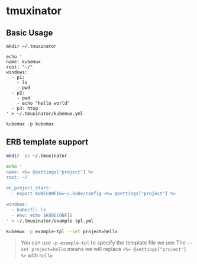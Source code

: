 # tmuxinator

## Basic Usage

```
mkdir ~/.tmuxinator

echo '
name: kubemux
root: "~/"
windows:
  - p1:
    - ls
    - pwd
  - p2:
    - pwd
    - echo "hello world"
  - p3: htop
' > ~/.tmuxinator/kubemux.yml

kubemux -p kubemux
```

## ERB template support

```bash
mkdir -pv ~/.tmuxinator

echo '
name: <%= @settings["project"] %>
root: ~/

on_project_start:
  - export KUBECONFIG=~/.kube/config-<%= @settings["project"] %>

windows:
  - kubectl: ls
  - env: echo $KUBECONFIG
' > ~/.tmuxinator/example-tpl.yml

kubemux -p example-tpl --set project=hello
```

> You can use `-p example-tpl` to specify the template file we use
> The `--set project=hello` means we will replace `<%= @settings["project"] %>` with `hello`



